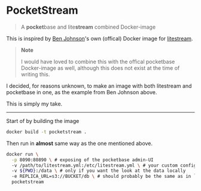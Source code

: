# PocketStream

> A **pocket**base and lite**stream** combined Docker-image

This is inspired by [Ben Johnson](https://github.com/benbjohnson/litestream-docker-example)'s own (offical) Docker image for [litestream](https://hub.docker.com/r/litestream/litestream).

> **Note**
>
> I would have loved to combine this with the offical pocketbase Docker-image as well, although this does not exist at the time of writing this.

I decided, for reasons unknown, to make an image with both litestream and pocketbase in one, as the example from Ben Johnson above.

This is simply my take.

---

Start of by building the image

```sh
docker build -t pocketstream .
```

Then run in **almost** same way as the one mentioned above.

```sh
docker run \
  -p 8090:80890 \ # exposing of the pocketbase admin-UI
  -v /path/to/litestream.yml:/etc/litestream.yml \ # your custom config for litestream
  -v ${PWD}:/data \ # only if you want the look at the data locally
  -e REPLICA_URL=s3://BUCKET/db \ # should probably be the same as in `litestream.yml`
  pocketstream
```
